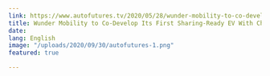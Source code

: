 ```yaml
---
link: https://www.autofutures.tv/2020/05/28/wunder-mobility-to-co-develop-its-first-sharing-ready-ev-with-chinas-yadea/
title: Wunder Mobility to Co-Develop Its First Sharing-Ready EV With China’s Yadea
date: 
lang: English
image: "/uploads/2020/09/30/autofutures-1.png"
featured: true

---
```

